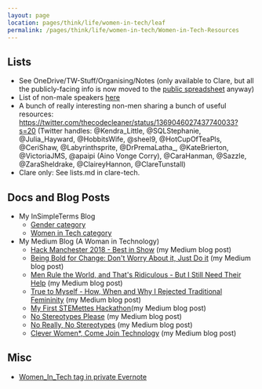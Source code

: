 ```yaml
---
layout: page
location: pages/think/life/women-in-tech/leaf
permalink: /pages/think/life/women-in-tech/Women-in-Tech-Resources
---
```


## Lists

- See OneDrive/TW-Stuff/Organising/Notes (only available to Clare, but all the publicly-facing info is now moved to the [public spreadsheet](https://docs.google.com/spreadsheets/d/1rUVdL8GbVa32JWuIW3UbFi2gKzQwY7TDLlaqkVzzWos/edit?usp=sharing) anyway)
- List of non-male speakers [here](https://docs.google.com/spreadsheets/d/1rUVdL8GbVa32JWuIW3UbFi2gKzQwY7TDLlaqkVzzWos/edit?usp=sharing)
- A bunch of really interesting non-men sharing a bunch of useful resources: https://twitter.com/thecodecleaner/status/1369046027437740033?s=20 (Twitter handles: @Kendra_Little, @SQLStephanie, @Julia_Hayward, @HobbitsWife, @sheel9, @HotCupOfTeaPls, @CeriShaw, @Labyrinthsprite, @DrPremaLatha_, @KateBrierton, @VictoriaJMS, @apaipi (Aino Vonge Corry), @CaraHanman, @Sazzle, @ZaraSheldrake, @ClaireyHannon, @ClareTunstall)
- Clare only: See lists.md in clare-tech.

## Docs and Blog Posts

- My InSimpleTerms Blog  
  - [Gender category](https://insimpleterms.blog/category/gender)
  - [Women in Tech category](https://insimpleterms.blog/category/women-in-tech)  
- My Medium Blog (A Woman in Technology)
  - [Hack Manchester 2018 - Best in Show](https://medium.com/a-woman-in-technology/hack-manchester-2018-best-in-show-ca6ef65fb49c) (my Medium blog post)
  - [Being Bold for Change: Don't Worry About it, Just Do it](https://medium.com/a-woman-in-technology/being-bold-for-change-part-1-dont-worry-about-it-just-do-it-59a76bdcd070) (my Medium blog post)
  - [Men Rule the World, and That's Ridiculous - But I Still Need Their Help](https://medium.com/a-woman-in-technology/men-rule-the-world-and-that-s-ridiculous-but-i-still-need-their-help-4b0b9609bfc4) (my Medium blog post)
  - [True to Myself - How, When and Why I Rejected Traditional Femininity](https://medium.com/a-woman-in-technology/true-to-myself-how-when-and-why-i-rejected-traditional-femininity-2920ed572d60) (my Medium blog post)
  - [My First STEMettes Hackathon](https://medium.com/a-woman-in-technology/my-first-stemettes-hackathon-dbdf34f60e36)(my Medium blog post)
  - [No Stereotypes Please](https://medium.com/a-woman-in-technology/no-stereotypes-please-43ed2583a8af) (my Medium blog post)
  - [No Really, No Stereotypes](https://medium.com/a-woman-in-technology/no-really-no-stereotypes-35b842056ac4) (my Medium blog post)
  - [Clever Women*, Come Join Technology](https://medium.com/a-woman-in-technology/clever-women-come-join-me-773cf7fc8dc8) (my Medium blog post)

## Misc

- [Women_In_Tech tag in private Evernote](https://www.evernote.com/client/web?login=true#?an=true&n=dbccb66e-f286-40ac-a13e-93848ca66909&query=tag%1FWomen_In_Tech%1FtagGuid%3A9144cebd-cf8c-4914-8969-595589defe15%1Eview%3AVIEW%2FALL_NOTES&)
